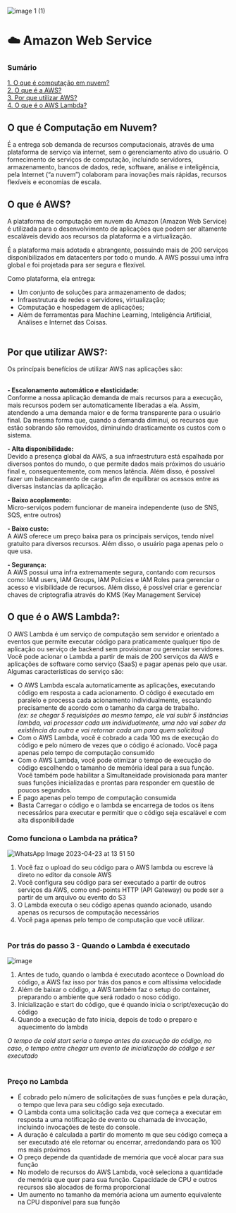 ![image 1 (1)](https://user-images.githubusercontent.com/93364960/233743602-d594a535-0f45-4958-8729-c71acec06676.png)

# ☁️ Amazon Web Service

<h3>Sumário</h3>
<a href="#compNuvem">1. O que é computação em nuvem?</a> <br>
<a href="#oquee">2. O que é a AWS?</a> <br>
<a href="#beneficios">3. Por que utilizar AWS?</a> <br>
<a href="#lambda">4. O que é o AWS Lambda?</a> 

<h2 id="compNuvem">O que é Computação em Nuvem?</h2>
É a entrega sob demanda de recursos computacionais, através de uma plataforma de serviço via internet, sem o gerenciamento ativo do usuário. O fornecimento de serviços de computação, incluindo servidores, armazenamento, bancos de dados, rede, software, análise e inteligência, pela Internet (“a nuvem”) colaboram para inovações mais rápidas, recursos flexíveis e economias de escala. 

<h2 id="oquee">O que é AWS?</h2>
A plataforma de computação em nuvem da Amazon (Amazon Web Service) é utilizada para o desenvolvimento de aplicações que podem ser altamente escaláveis devido aos recursos da plataforma e a virtualização.

É a plataforma mais adotada e abrangente, possuindo mais de 200 serviços disponibilizados em datacenters por todo o mundo. A AWS possui uma infra global e foi projetada para ser segura e flexível. <br>

Como plataforma, ela entrega:

- Um conjunto de soluções para armazenamento de dados;
- Infraestrutura de redes e servidores, virtualização;
- Computação e hospedagem de aplicações;
- Além de ferramentas para Machine Learning, Inteligência Artificial, Análises e Internet das Coisas. <br><br>

<h2 id="beneficios">Por que utilizar AWS?:</h2>
Os princípais benefícios de utilizar AWS nas aplicações são: <br><br>

<b> - Escalonamento automático e elasticidade: </b><br> 
Conforme a nossa aplicação demanda de mais recursos para a execução, mais recursos podem ser automaticamente liberadas a ela. Assim, atendendo a uma demanda maior e de forma transparente para o usuário final.  Da mesma forma que, quando a demanda diminui, os recursos que estão sobrando são removidos, diminuindo drasticamente os custos com o sistema.<br> 

<b> - Alta disponibilidade: </b><br> 
Devido a presença global da AWS, a sua infraestrutura está espalhada por diversos pontos do mundo, o que permite dados mais próximos do usuário final e, consequentemente, com menos latência. Além disso, é possível fazer um balanceamento de carga afim de equilibrar os acessos entre as diversas instancias da aplicação.

<b> - Baixo acoplamento: </b><br> 
Micro-serviços podem funcionar de maneira independente (uso de SNS, SQS, entre outros)

<b> - Baixo custo: </b><br>
A AWS oferece um preço baixa para os principais serviços, tendo nível gratuito para diversos recursos. Além disso, o usuário paga apenas pelo o que usa.

<b> - Segurança: </b><br>
A AWS possui uma infra extremamente segura, contando com recursos como: IAM users, IAM Groups, IAM Policies e IAM Roles para gerenciar o acesso e visibilidade de recursos. Além disso, é possível criar e gerenciar chaves de criptografia através do KMS (Key Management Service)

<h2 id="lambda">O que é o AWS Lambda?:</h2>

O AWS Lambda é um serviço de computação sem servidor e orientado a eventos que permite executar código para praticamente qualquer tipo de aplicação ou serviço de backend sem provisionar ou gerenciar servidores. Você pode acionar o Lambda a partir de mais de 200 serviços da AWS e aplicações de software como serviço (SaaS) e pagar apenas pelo que usar. Algumas características do serviço são:
- O AWS Lambda escala automaticamente as aplicações, executando código em resposta a cada acionamento. O código é executado em paralelo e processa cada acionamento individualmente, escalando precisamente de acordo com o tamanho da carga de trabalho. <br>
<i>(ex: se chegar 5 requisições ao mesmo tempo, ele vai subir 5 instâncias lambda, vai processar cada um individualmente, uma não vai saber da existência da outra e vai retornar cada um para quem solicitou)</i> <br>
- Com o AWS Lambda, você é cobrado a cada 100 ms de execução do código e pelo número de vezes que o código é acionado. Você paga apenas pelo tempo de computação consumido
- Com o AWS Lambda, você pode otimizar o tempo de execução do código escolhendo o tamanho de memória ideal para a sua função. Você também pode habilitar a Simultaneidade provisionada para manter suas funções inicializadas e prontas para responder em questão de poucos segundos.
- É pago apenas pelo tempo de computação consumida
- Basta Carregar o código e o lambda se encarrega de todos os itens necessários para executar e permitir que o código seja escalável e com alta disponibilidade

<h3>Como funciona o Lambda na prática?</h3>

![WhatsApp Image 2023-04-23 at 13 51 50](https://user-images.githubusercontent.com/93364960/233853321-a924eb14-dbe2-4213-a939-a368c991a457.jpeg)

1. Você faz o upload do seu código para o AWS lambda ou escreve lá direto no editor da console AWS
2. Você configura seu código para ser executado a partir de outros serviços da AWS, como end-points HTTP (API Gateway) ou pode ser a partir de um arquivo ou evento do S3 
3. O Lambda executa o seu código apenas quando acionado, usando apenas os recursos de computação necessários
4. Você paga apenas pelo tempo de computação que você utilizar. <br><br>

<h3>Por trás do passo 3 - Quando o Lambda é executado</h3>

![image](https://user-images.githubusercontent.com/93364960/233853788-1fa049a8-a7c4-4028-944d-80956f1d9484.png)

1. Antes de tudo, quando o lambda é executado acontece o Download do código, a AWS faz isso por trás dos panos e com altíssima velocidade
2. Além de baixar o código, a AWS também faz o setup do container, preparando o ambiente que será rodado o noso código.
3. Inicialização e start do código, que é quando inicia o script/execução do código
4. Quando a execução de fato inicia, depois de todo o preparo e aquecimento do lambda

<i>O tempo de cold start seria o tempo antes da execução do código, no caso, o tempo entre chegar um evento de inicialização do código e ser executado</i> <br><br>

<h3>Preço no Lambda</h3>

- É cobrado pelo número de solicitações de suas funções e pela duração, o tempo que leva para seu código seja executado.
- O Lambda conta uma solicitação cada vez que começa a executar em resposta a uma notificação de evento ou chamada de invocação, incluindo invocações de teste do console.
- A duração é calculada a partir do momento m que seu código começa a ser executado até ele retornar ou encerrar, arredondando para os 100 ms mais próximos
- O preço depende da quantidade de memória que você alocar para sua função
- No modelo de recursos do AWS Lambda, você seleciona a quantidade de memória que quer para sua função. Capacidade de CPU e outros recursos são alocados de forma proporcional
- Um aumento no tamanho da memória aciona um aumento equivalente na CPU disponível para sua função
